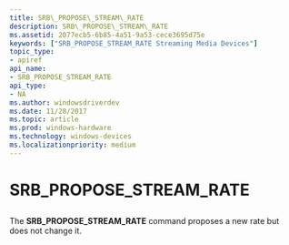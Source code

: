 ```yaml
---
title: SRB\_PROPOSE\_STREAM\_RATE
description: SRB\_PROPOSE\_STREAM\_RATE
ms.assetid: 2077ecb5-6b85-4a51-9a53-cece3695d75e
keywords: ["SRB_PROPOSE_STREAM_RATE Streaming Media Devices"]
topic_type:
- apiref
api_name:
- SRB_PROPOSE_STREAM_RATE
api_type:
- NA
ms.author: windowsdriverdev
ms.date: 11/28/2017
ms.topic: article
ms.prod: windows-hardware
ms.technology: windows-devices
ms.localizationpriority: medium
---
```


# SRB\_PROPOSE\_STREAM\_RATE


## <span id="ddk_srb_propose_stream_rate_ks"></span><span id="DDK_SRB_PROPOSE_STREAM_RATE_KS"></span>


The **SRB\_PROPOSE\_STREAM\_RATE** command proposes a new rate but does not change it.

 

 





